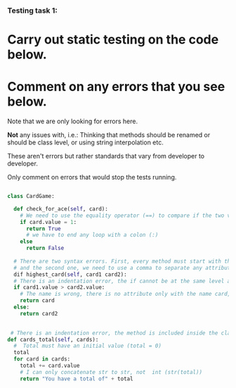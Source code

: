 ### Testing task 1:

# Carry out static testing on the code below.
# Comment on any errors that you see below.

Note that we are only looking for errors here.

**Not** any issues with, i.e.: 
Thinking that methods should be renamed or should be class level, or using string interpolation etc. 

These aren't errors but rather standards that vary from developer to developer. 

Only comment on errors that would stop the tests running.

```python

class CardGame:

  def check_for_ace(self, card):
    # We need to use the equality operator (==) to compare if the two values are equal, and in this line we have an assigment operator.
    if card.value = 1:
      return True
      # we have to end any loop with a colon (:)
    else
      return False
   
  # There are two syntax errors. First, every method must start with the word def, not dif.
  # and the second one, we need to use a comma to separate any attributes in the method. (self, card1, card2)
  dif highest_card(self, card1 card2):
  # There is an indentation error, the if cannot be at the same level as the def, as it is contained by it
  if card1.value > card2.value:
    # The name is wrong, there is no attribute only with the name card, it should be card1.
    return card
  else:
    return card2
  

 # There is an indentation error, the method is included inside the class, so it must have indentation.
def cards_total(self, cards):
  #  Total must have an initial value (total = 0)
  total
  for card in cards:
    total += card.value
    # I can only concatenate str to str, not  int (str(total))
    return "You have a total of" + total
  
```
